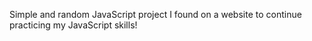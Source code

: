 Simple and random JavaScript project I found on a website to continue practicing my JavaScript skills!
